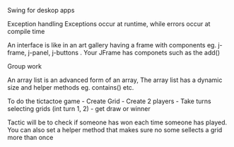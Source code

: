Swing for deskop apps

Exception handling
	Exceptions occur at runtime, while errors occur at compile time
	
An interface is like in an art gallery having a frame with components eg. j-frame, j-panel, j-buttons
.
Your JFrame has componets such as the add() 

Group work

An array list is an advanced form of an array, The array list has a dynamic size and helper methods eg. contains() etc.


To do the tictactoe game
	- Create Grid
	- Create 2 players
	- Take turns selecting grids (int turn 1, 2)
	- get draw or winner

Tactic will be to check if someone has won each time someone has played.
You can also set a helper method that makes sure no some sellects a grid more than once
